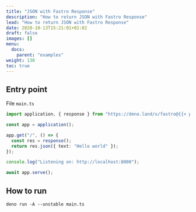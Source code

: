 ```yaml
---
title: "JSON with Fastro Response"
description: "How to return JSON with Fastro Response"
lead: "How to return JSON with Fastro Response"
date: 2020-10-13T15:21:01+02:02
draft: false
images: []
menu:
  docs:
    parent: "examples"
weight: 130
toc: true
---
```


## Entry point

File `main.ts`

```ts
import application, { response } from "https://deno.land/x/fastro@{{< param fastroVersion >}}/server/mod.ts";

const app = application();

app.get("/", () => {
  const res = response();
  return res.json({ text: "Hello world" });
});

console.log("Listening on: http://localhost:8000");

await app.serve();
```

## How to run

```shell
deno run -A --unstable main.ts
```
